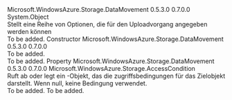 <Type Name="UploadOptions" FullName="Microsoft.WindowsAzure.Storage.DataMovement.UploadOptions">
  <TypeSignature Language="C#" Value="public sealed class UploadOptions" />
  <TypeSignature Language="ILAsm" Value=".class public auto ansi sealed beforefieldinit UploadOptions extends System.Object" />
  <TypeSignature Language="DocId" Value="T:Microsoft.WindowsAzure.Storage.DataMovement.UploadOptions" />
  <TypeSignature Language="VB.NET" Value="Public NotInheritable Class UploadOptions" />
  <TypeSignature Language="F#" Value="type UploadOptions = class" />
  <AssemblyInfo>
    <AssemblyName>Microsoft.WindowsAzure.Storage.DataMovement</AssemblyName>
    <AssemblyVersion>0.5.3.0</AssemblyVersion>
    <AssemblyVersion>0.7.0.0</AssemblyVersion>
  </AssemblyInfo>
  <Base>
    <BaseTypeName>System.Object</BaseTypeName>
  </Base>
  <Interfaces />
  <Docs>
    <summary>
            Stellt eine Reihe von Optionen, die für den Uploadvorgang angegeben werden können
            </summary>
    <remarks>To be added.</remarks>
  </Docs>
  <Members>
    <Member MemberName=".ctor">
      <MemberSignature Language="C#" Value="public UploadOptions ();" />
      <MemberSignature Language="ILAsm" Value=".method public hidebysig specialname rtspecialname instance void .ctor() cil managed" />
      <MemberSignature Language="DocId" Value="M:Microsoft.WindowsAzure.Storage.DataMovement.UploadOptions.#ctor" />
      <MemberSignature Language="VB.NET" Value="Public Sub New ()" />
      <MemberType>Constructor</MemberType>
      <AssemblyInfo>
        <AssemblyName>Microsoft.WindowsAzure.Storage.DataMovement</AssemblyName>
        <AssemblyVersion>0.5.3.0</AssemblyVersion>
        <AssemblyVersion>0.7.0.0</AssemblyVersion>
      </AssemblyInfo>
      <Parameters />
      <Docs>
        <summary>To be added.</summary>
        <remarks>To be added.</remarks>
      </Docs>
    </Member>
    <Member MemberName="DestinationAccessCondition">
      <MemberSignature Language="C#" Value="public Microsoft.WindowsAzure.Storage.AccessCondition DestinationAccessCondition { get; set; }" />
      <MemberSignature Language="ILAsm" Value=".property instance class Microsoft.WindowsAzure.Storage.AccessCondition DestinationAccessCondition" />
      <MemberSignature Language="DocId" Value="P:Microsoft.WindowsAzure.Storage.DataMovement.UploadOptions.DestinationAccessCondition" />
      <MemberSignature Language="VB.NET" Value="Public Property DestinationAccessCondition As AccessCondition" />
      <MemberSignature Language="F#" Value="member this.DestinationAccessCondition : Microsoft.WindowsAzure.Storage.AccessCondition with get, set" Usage="Microsoft.WindowsAzure.Storage.DataMovement.UploadOptions.DestinationAccessCondition" />
      <MemberType>Property</MemberType>
      <AssemblyInfo>
        <AssemblyName>Microsoft.WindowsAzure.Storage.DataMovement</AssemblyName>
        <AssemblyVersion>0.5.3.0</AssemblyVersion>
        <AssemblyVersion>0.7.0.0</AssemblyVersion>
      </AssemblyInfo>
      <ReturnValue>
        <ReturnType>Microsoft.WindowsAzure.Storage.AccessCondition</ReturnType>
      </ReturnValue>
      <Docs>
        <summary>
            Ruft ab oder legt ein <see cref="T:Microsoft.WindowsAzure.Storage.AccessCondition" /> -Objekt, das die zugriffsbedingungen für das Zielobjekt darstellt. Wenn <c>null</c>, keine Bedingung verwendet.
            </summary>
        <value>To be added.</value>
        <remarks>To be added.</remarks>
      </Docs>
    </Member>
  </Members>
</Type>